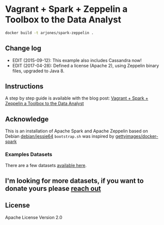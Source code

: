 # Vagrant + Spark + Zeppelin a Toolbox to the Data Analyst

```bash
docker build -t arjones/spark-zeppelin .
```


## Change log

* EDIT (2015-09-12): This example also includes Cassandra now!
* EDIT (2017-04-28): Defined a license (Apache 2), using Zeppelin binary files, upgraded to Java 8.

## Instructions
A step by step guide is available with the blog post: [Vagrant + Spark + Zeppelin a Toolbox to the Data Analyst](http://arjon.es/2015/08/23/vagrant-spark-zeppelin-a-toolbox-to-the-data-analyst/)

## Acknowledge
This is an installation of Apache Spark and Apache Zeppelin based on Debian [debian/jessie64](https://atlas.hashicorp.com/debian/boxes/jessie64)
`bootstrap.sh` was inspired by [gettyimages/docker-spark](https://github.com/gettyimages/docker-spark)

### Examples Datasets
There are a few datasets [available here](./data/).

## I'm looking for more datasets, if you want to donate yours please [reach out](https://twitter.com/arjones)

## License
Apache License Version 2.0

